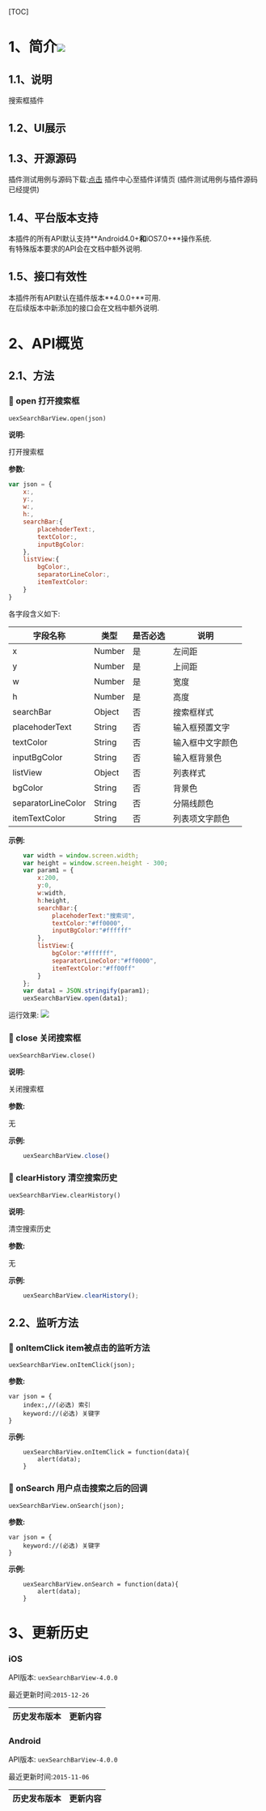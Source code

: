 [TOC]
# 1、简介[![](http://appcan-download.oss-cn-beijing.aliyuncs.com/%E5%85%AC%E6%B5%8B%2Fgf.png)]()
## 1.1、说明
搜索框插件

## 1.2、UI展示

## 1.3、开源源码
插件测试用例与源码下载:[点击](http://plugin.appcan.cn/details.html?id=474_index ) 插件中心至插件详情页 (插件测试用例与插件源码已经提供)

## 1.4、平台版本支持
本插件的所有API默认支持**Android4.0+**和**iOS7.0+**操作系统.  
有特殊版本要求的API会在文档中额外说明.

## 1.5、接口有效性
本插件所有API默认在插件版本**4.0.0+**可用.  
在后续版本中新添加的接口会在文档中额外说明.

# 2、API概览

## 2.1、方法

### 🍭 open 打开搜索框

`uexSearchBarView.open(json)`  

**说明:**


打开搜索框

**参数:**

```javascript
var json = {
    x:,
    y:,
    w:,
    h:,
    searchBar:{
        placehoderText:,
        textColor:,
        inputBgColor:
    },
    listView:{
        bgColor:,
        separatorLineColor:,
        itemTextColor:
    }
}
```

各字段含义如下:

| 字段名称               | 类型     | 是否必选 | 说明       |
| ------------------ | ------ | ---- | -------- |
| x                  | Number | 是    | 左间距      |
| y                  | Number | 是    | 上间距      |
| w                  | Number | 是    | 宽度       |
| h                  | Number | 是    | 高度       |
| searchBar          | Object | 否    | 搜索框样式    |
| placehoderText     | String | 否    | 输入框预置文字  |
| textColor          | String | 否    | 输入框中文字颜色 |
| inputBgColor       | String | 否    | 输入框背景色   |
| listView           | Object | 否    | 列表样式     |
| bgColor            | String | 否    | 背景色      |
| separatorLineColor | String | 否    | 分隔线颜色    |
| itemTextColor      | String | 否    | 列表项文字颜色  |

**示例:**

```javascript
    var width = window.screen.width;
    var height = window.screen.height - 300;
    var param1 = {
        x:200,
        y:0,
        w:width,
        h:height,
        searchBar:{
            placehoderText:"搜索词",
            textColor:"#ff0000",
            inputBgColor:"#ffffff"
        },
        listView:{
            bgColor:"#ffffff",
            separatorLineColor:"#ff0000",
            itemTextColor:"#ff00ff"
        }
    };
    var data1 = JSON.stringify(param1);
    uexSearchBarView.open(data1);
```
运行效果:
![](/docImg/975/u10&#40;1&#41;.png)

### 🍭 close 关闭搜索框  

`uexSearchBarView.close()`

**说明:**


关闭搜索框  

**参数:**

无

**示例:**

```javascript
    uexSearchBarView.close()
```

### 🍭 clearHistory 清空搜索历史

`uexSearchBarView.clearHistory()`

**说明:**


清空搜索历史  

**参数:**

无

**示例:**

```javascript
    uexSearchBarView.clearHistory();
```
## 2.2、监听方法

### 🍭 onItemClick item被点击的监听方法

`uexSearchBarView.onItemClick(json);`

**参数:**

  

```
var json = {
    index:,//(必选) 索引
    keyword://(必选) 关键字
}
```

**示例:**

```
    uexSearchBarView.onItemClick = function(data){
        alert(data);
    }
```

### 🍭 onSearch 用户点击搜索之后的回调

`uexSearchBarView.onSearch(json);`

**参数:**

```
var json = {
    keyword://(必选) 关键字
}
```

**示例:**

```
    uexSearchBarView.onSearch = function(data){
        alert(data);
    }
```
# 3、更新历史

### iOS

API版本: `uexSearchBarView-4.0.0`

最近更新时间:`2015-12-26`

| 历史发布版本 | 更新内容 |
| ----- | ----- |

### Android

API版本: `uexSearchBarView-4.0.0`

最近更新时间:`2015-11-06`

| 历史发布版本 | 更新内容 |
| ----- | ----- |
